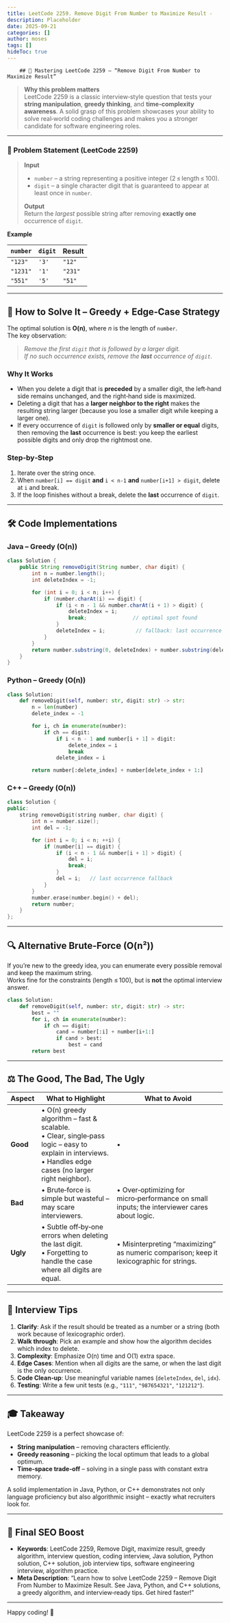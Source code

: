 ```yaml
---
title: LeetCode 2259. Remove Digit From Number to Maximize Result - 
description: Placeholder
date: 2025-09-21
categories: []
author: moses
tags: []
hideToc: true
---
```

        ## 🚀 Mastering LeetCode 2259 – “Remove Digit From Number to Maximize Result”

> **Why this problem matters**  
>  LeetCode 2259 is a classic interview‑style question that tests your **string manipulation**, **greedy thinking**, and **time‑complexity awareness**. A solid grasp of this problem showcases your ability to solve real‑world coding challenges and makes you a stronger candidate for software engineering roles.

---

### 📌 Problem Statement (LeetCode 2259)

> **Input**  
>  * `number` – a string representing a positive integer (2 ≤ length ≤ 100).  
>  * `digit` – a single character digit that is guaranteed to appear at least once in `number`.  
> 
> **Output**  
>  Return the *largest* possible string after removing **exactly one** occurrence of `digit`.

**Example**

| `number` | `digit` | Result |
|----------|---------|--------|
| `"123"`  | `'3'`   | `"12"` |
| `"1231"` | `'1'`   | `"231"` |
| `"551"`  | `'5'`   | `"51"` |

---

## 📐 How to Solve It – Greedy + Edge‑Case Strategy

The optimal solution is **O(n)**, where *n* is the length of `number`.  
The key observation:

> *Remove the first `digit` that is followed by a larger digit.  
> If no such occurrence exists, remove the **last** occurrence of `digit`.*

### Why It Works

* When you delete a digit that is **preceded** by a smaller digit, the left‑hand side remains unchanged, and the right‑hand side is maximized.
* Deleting a digit that has a **larger neighbor to the right** makes the resulting string larger (because you lose a smaller digit while keeping a larger one).
* If every occurrence of `digit` is followed only by **smaller or equal** digits, then removing the **last** occurrence is best: you keep the earliest possible digits and only drop the rightmost one.

### Step‑by‑Step

1. Iterate over the string once.
2. When `number[i] == digit` **and** `i < n-1` **and** `number[i+1] > digit`, delete at `i` and break.
3. If the loop finishes without a break, delete the **last** occurrence of `digit`.

---

## 🛠️ Code Implementations

### Java – Greedy (O(n))

```java
class Solution {
    public String removeDigit(String number, char digit) {
        int n = number.length();
        int deleteIndex = -1;

        for (int i = 0; i < n; i++) {
            if (number.charAt(i) == digit) {
                if (i < n - 1 && number.charAt(i + 1) > digit) {
                    deleteIndex = i;
                    break;               // optimal spot found
                }
                deleteIndex = i;          // fallback: last occurrence
            }
        }
        return number.substring(0, deleteIndex) + number.substring(deleteIndex + 1);
    }
}
```

### Python – Greedy (O(n))

```python
class Solution:
    def removeDigit(self, number: str, digit: str) -> str:
        n = len(number)
        delete_index = -1

        for i, ch in enumerate(number):
            if ch == digit:
                if i < n - 1 and number[i + 1] > digit:
                    delete_index = i
                    break
                delete_index = i

        return number[:delete_index] + number[delete_index + 1:]
```

### C++ – Greedy (O(n))

```cpp
class Solution {
public:
    string removeDigit(string number, char digit) {
        int n = number.size();
        int del = -1;

        for (int i = 0; i < n; ++i) {
            if (number[i] == digit) {
                if (i < n - 1 && number[i + 1] > digit) {
                    del = i;
                    break;
                }
                del = i;   // last occurrence fallback
            }
        }
        number.erase(number.begin() + del);
        return number;
    }
};
```

---

## 🔍 Alternative Brute‑Force (O(n²))

If you’re new to the greedy idea, you can enumerate every possible removal and keep the maximum string.  
Works fine for the constraints (length ≤ 100), but is **not** the optimal interview answer.

```python
class Solution:
    def removeDigit(self, number: str, digit: str) -> str:
        best = ""
        for i, ch in enumerate(number):
            if ch == digit:
                cand = number[:i] + number[i+1:]
                if cand > best:
                    best = cand
        return best
```

---

## ⚖️ The Good, The Bad, The Ugly

| Aspect | What to Highlight | What to Avoid |
|--------|-------------------|---------------|
| **Good** | • O(n) greedy algorithm – fast & scalable. <br>• Clear, single‑pass logic – easy to explain in interviews. <br>• Handles edge cases (no larger right neighbor). | • |
| **Bad** | • Brute‑force is simple but wasteful – may scare interviewers. | • Over‑optimizing for micro‑performance on small inputs; the interviewer cares about logic. |
| **Ugly** | • Subtle off‑by‑one errors when deleting the last digit. <br>• Forgetting to handle the case where all digits are equal. | • Misinterpreting “maximizing” as numeric comparison; keep it lexicographic for strings. |

---

## 🎯 Interview Tips

1. **Clarify**: Ask if the result should be treated as a number or a string (both work because of lexicographic order).  
2. **Walk through**: Pick an example and show how the algorithm decides which index to delete.  
3. **Complexity**: Emphasize O(n) time and O(1) extra space.  
4. **Edge Cases**: Mention when all digits are the same, or when the last digit is the only occurrence.  
5. **Code Clean‑up**: Use meaningful variable names (`deleteIndex`, `del`, `idx`).  
6. **Testing**: Write a few unit tests (e.g., `"111"`, `"987654321"`, `"121212"`).

---

## 🎓 Takeaway

LeetCode 2259 is a perfect showcase of:

* **String manipulation** – removing characters efficiently.  
* **Greedy reasoning** – picking the local optimum that leads to a global optimum.  
* **Time‑space trade‑off** – solving in a single pass with constant extra memory.

A solid implementation in Java, Python, or C++ demonstrates not only language proficiency but also algorithmic insight – exactly what recruiters look for.

---

## 📢 Final SEO Boost

- **Keywords**: LeetCode 2259, Remove Digit, maximize result, greedy algorithm, interview question, coding interview, Java solution, Python solution, C++ solution, job interview tips, software engineering interview, algorithm practice.  
- **Meta Description**: “Learn how to solve LeetCode 2259 – Remove Digit From Number to Maximize Result. See Java, Python, and C++ solutions, a greedy algorithm, and interview‑ready tips. Get hired faster!”  

---

Happy coding! 🚀
